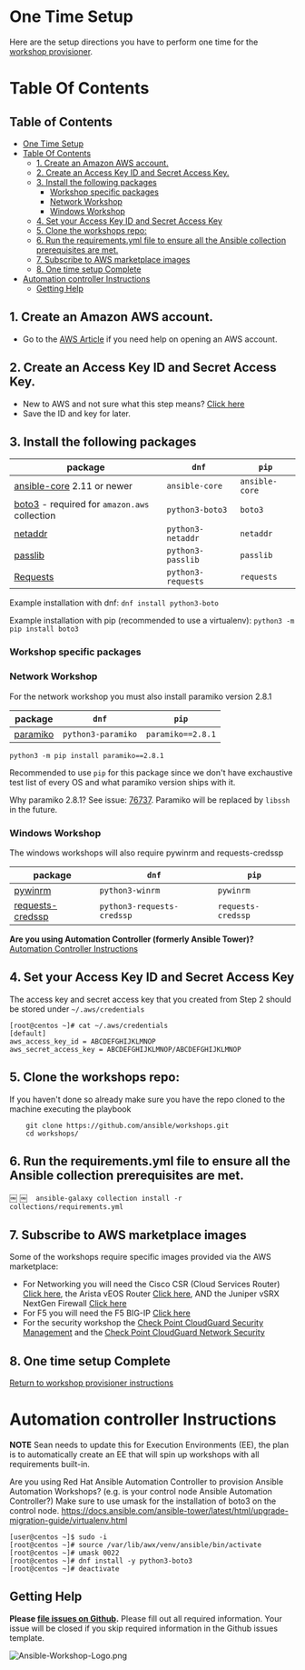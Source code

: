 # One Time Setup

Here are the setup directions you have to perform one time for the [workshop provisioner](../provisioner).

# Table Of Contents

<!-- TOC titleSize:2 tabSpaces:2 depthFrom:1 depthTo:6 withLinks:1 updateOnSave:1 orderedList:0 skip:0 title:1 charForUnorderedList:* -->
## Table of Contents
* [One Time Setup](#one-time-setup)
* [Table Of Contents](#table-of-contents)
  * [1. Create an Amazon AWS account.](#1-create-an-amazon-aws-account)
  * [2. Create an Access Key ID and Secret Access Key.](#2-create-an-access-key-id-and-secret-access-key)
  * [3. Install the following packages](#3-install-the-following-packages)
    * [Workshop specific packages](#workshop-specific-packages)
    * [Network Workshop](#network-workshop)
    * [Windows Workshop](#windows-workshop)
  * [4. Set your Access Key ID and Secret Access Key](#4-set-your-access-key-id-and-secret-access-key)
  * [5. Clone the workshops repo:](#5-clone-the-workshops-repo)
  * [6. Run the requirements.yml file to ensure all the Ansible collection prerequisites are met.](#6-run-the-requirementsyml-file-to-ensure-all-the-ansible-collection-prerequisites-are-met)
  * [7.  Subscribe to AWS marketplace images](#7--subscribe-to-aws-marketplace-images)
  * [8. One time setup Complete](#8-one-time-setup-complete)
* [Automation controller Instructions](#automation-controller-instructions)
  * [Getting Help](#getting-help)
<!-- /TOC -->

## 1. Create an Amazon AWS account.

- Go to the [AWS Article](https://aws.amazon.com/premiumsupport/knowledge-center/create-and-activate-aws-account/) if you need help on opening an AWS account.

## 2. Create an Access Key ID and Secret Access Key.  

  - New to AWS and not sure what this step means?  [Click here](aws-directions/AWSHELP.md)
  - Save the ID and key for later.

## 3. Install the following packages


| package  | `dnf`   | `pip`  |
|---|---|---|
| [ansible-core](https://docs.ansible.com/core.html) 2.11 or newer | `ansible-core` | `ansible-core` |
| [boto3](https://aws.amazon.com/sdk-for-python/) - required for `amazon.aws` collection | `python3-boto3` | `boto3` |
| [netaddr](https://netaddr.readthedocs.io/en/latest/)| `python3-netaddr` | `netaddr` |
| [passlib](https://passlib.readthedocs.io/en/stable/) | `python3-passlib` | `passlib`
| [Requests](https://docs.python-requests.org/en/latest/)| `python3-requests` | `requests` |

Example installation with dnf:
`dnf install python3-boto`

Example installation with pip (recommended to use a virtualenv):
`python3 -m pip install boto3`

### Workshop specific packages

### Network Workshop

For the network workshop you must also install paramiko version 2.8.1

| package  | `dnf`   | `pip`  |
|---|---|---|
| [paramiko](https://www.paramiko.org/) | `python3-paramiko` | `paramiko==2.8.1` |

```
python3 -m pip install paramiko==2.8.1
```

Recommended to use `pip` for this package since we don't have exchaustive test list of every OS and what paramiko version ships with it.

Why paramiko 2.8.1?  See issue: [76737](https://github.com/ansible/ansible/issues/76737).  Paramiko will be replaced by `libssh` in the future.

### Windows Workshop

The windows workshops will also require pywinrm and requests-credssp

| package  | `dnf`   | `pip`  |
|---|---|---|
| [pywinrm](https://github.com/diyan/pywinrm)| `python3-winrm` | `pywinrm`
| [requests-credssp](https://pypi.org/project/requests-credssp/)| `python3-requests-credssp` | `requests-credssp` |




  **Are you using Automation Controller (formerly Ansible Tower)?**  [Automation Controller Instructions](#controller-instructions)

## 4. Set your Access Key ID and Secret Access Key

The access key and secret access key that you created from Step 2 should be stored under `~/.aws/credentials`

```
[root@centos ~]# cat ~/.aws/credentials
[default]
aws_access_key_id = ABCDEFGHIJKLMNOP
aws_secret_access_key = ABCDEFGHIJKLMNOP/ABCDEFGHIJKLMNOP
```

## 5. Clone the workshops repo:

If you haven't done so already make sure you have the repo cloned to the machine executing the playbook

        git clone https://github.com/ansible/workshops.git
        cd workshops/

## 6. Run the requirements.yml file to ensure all the Ansible collection prerequisites are met.
￼
￼```
￼ansible-galaxy collection install -r collections/requirements.yml
￼```

## 7.  Subscribe to AWS marketplace images

Some of the workshops require specific images provided via the AWS marketplace:

  - For Networking you will need the Cisco CSR (Cloud Services Router) [Click here](https://aws.amazon.com/marketplace/pp/B00NF48FI2/), the Arista vEOS Router [Click here](https://aws.amazon.com/marketplace/pp/B077YJYMK5/), AND the Juniper vSRX NextGen Firewall [Click here](https://aws.amazon.com/marketplace/pp/B01LYWCGDX/)
  - For F5 you will need the F5 BIG-IP [Click here](https://aws.amazon.com/marketplace/pp/B079C44MFH/)
  - For the security workshop the [Check Point CloudGuard Security Management](https://aws.amazon.com/marketplace/pp/B07KSBV1MM?qid=1613741711380&sr=0-2&ref_=srh_res_product_title) and the [Check Point CloudGuard Network Security](https://aws.amazon.com/marketplace/pp/B07LB3YN9P?ref_=aws-mp-console-subscription-detail-byol)

## 8. One time setup Complete

[Return to workshop provisioner instructions](../provisioner)

# Automation controller Instructions

**NOTE** Sean needs to update this for Execution Environments (EE), the plan is to automatically create an EE that will spin up workshops with all requirements built-in.

Are you using Red Hat Ansible Automation Controller to provision Ansible Automation Workshops? (e.g. is your control node Ansible Automation Controller?)  Make sure to use umask for the installation of boto3 on the control node.
https://docs.ansible.com/ansible-tower/latest/html/upgrade-migration-guide/virtualenv.html

```
[user@centos ~]$ sudo -i
[root@centos ~]# source /var/lib/awx/venv/ansible/bin/activate
[root@centos ~]# umask 0022
[root@centos ~]# dnf install -y python3-boto3
[root@centos ~]# deactivate
```

## Getting Help

**Please [file issues on Github](https://github.com/ansible/workshops/issues).**  Please fill out all required information.  Your issue will be closed if you skip required information in the Github issues template.

![Ansible-Workshop-Logo.png](../images/Ansible-Workshop-Logo.png)
